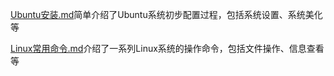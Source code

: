 [Ubuntu安装.md](https://github.com/kjbryantdrew/Linux/blob/master/Ubuntu%E5%AE%89%E8%A3%85.md)简单介绍了Ubuntu系统初步配置过程，包括系统设置、系统美化等

[Linux常用命令.md](https://github.com/kjbryantdrew/Linux/blob/master/Linux%E5%B8%B8%E7%94%A8%E5%91%BD%E4%BB%A4.md)介绍了一系列Linux系统的操作命令，包括文件操作、信息查看等

